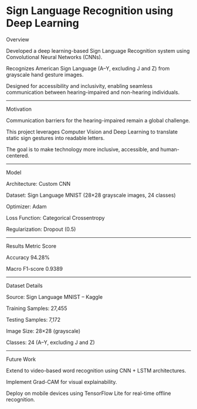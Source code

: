 #  Sign Language Recognition using Deep Learning


 Overview

Developed a deep learning-based Sign Language Recognition system using Convolutional Neural Networks (CNNs).

Recognizes American Sign Language (A–Y, excluding J and Z) from grayscale hand gesture images.

Designed for accessibility and inclusivity, enabling seamless communication between hearing-impaired and non-hearing individuals.

-----------------------------------------------------------------------------------------
 Motivation

Communication barriers for the hearing-impaired remain a global challenge.

This project leverages Computer Vision and Deep Learning to translate static sign gestures into readable letters.

The goal is to make technology more inclusive, accessible, and human-centered.

-----------------------------------------------------------------------------------------
 Model

Architecture: Custom CNN

Dataset: Sign Language MNIST (28×28 grayscale images, 24 classes)

Optimizer: Adam

Loss Function: Categorical Crossentropy

Regularization: Dropout (0.5)

-----------------------------------------------------------------------------------------
 Results
Metric	Score

Accuracy	94.28%

Macro F1-score	0.9389

-----------------------------------------------------------------------------------------
 Dataset Details

Source: Sign Language MNIST – Kaggle

Training Samples: 27,455

Testing Samples: 7,172

Image Size: 28×28 (grayscale)

Classes: 24 (A–Y, excluding J and Z)

-----------------------------------------------------------------------------------------
 Future Work

Extend to video-based word recognition using CNN + LSTM architectures.

Implement Grad-CAM for visual explainability.

Deploy on mobile devices using TensorFlow Lite for real-time offline recognition.
